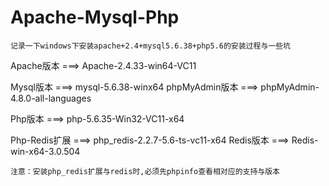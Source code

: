 # Apache-Mysql-Php
	记录一下windows下安装apache+2.4+mysql5.6.38+php5.6的安装过程与一些坑

Apache版本   	===>  Apache-2.4.33-win64-VC11


Mysql版本	 	===>  mysql-5.6.38-winx64
phpMyAdmin版本	===>  phpMyAdmin-4.8.0-all-languages


Php版本	 	 	===>  php-5.6.35-Win32-VC11-x64

Php-Redis扩展  	===>  php_redis-2.2.7-5.6-ts-vc11-x64
Redis版本		===>  Redis-win-x64-3.0.504

	注意：安装php_redis扩展与redis时,必须先phpinfo查看相对应的支持与版本